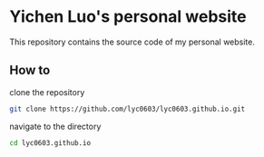 # Yichen Luo's personal website

This repository contains the source code of my personal website.

## How to 

clone the repository

```bash
git clone https://github.com/lyc0603/lyc0603.github.io.git
```

navigate to the directory

```bash
cd lyc0603.github.io
```

